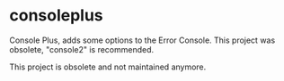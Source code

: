 # consoleplus
Console Plus, adds some options to the Error Console. This project was obsolete, "console2" is recommended.

This project is obsolete and not maintained anymore.
